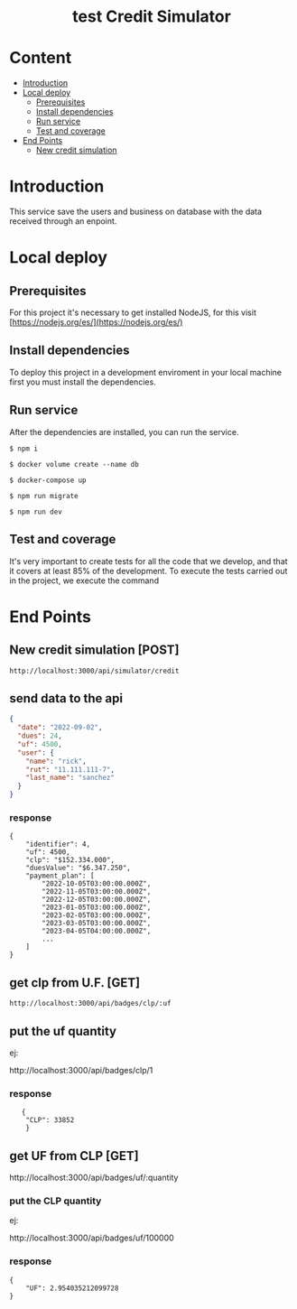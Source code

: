<div align="center">
  <h1>test Credit Simulator</h1>
</div>

# Content
- [Introduction](#introduction)
- [Local deploy](#local-deploy)
    - [Prerequisites](#prerequisites)
    - [Install dependencies](#install-dependencies)
    - [Run service](#run-service)
    - [Test and coverage](#test-and-coverage)
- [End Points](#end-points)
    - [New credit simulation](#new-credit-simulation)

# Introduction

This service save the users and business on database with the data received through an enpoint.

# Local deploy

## Prerequisites

For this project it's necessary to get installed NodeJS, for this visit [https://nodejs.org/es/](https://nodejs.org/es/)


## Install dependencies

To deploy this project in a development enviroment in your local machine first you must install the dependencies.



## Run service

After the dependencies are installed, you can run the service.

```shell
$ npm i
```

```shell
$ docker volume create --name db
```

```shell
$ docker-compose up
```

```shell
$ npm run migrate
```
```shell
$ npm run dev
```
## Test and coverage

It's very important to create tests for all the code that we develop, and that it covers at least 85% of the development. To execute the tests carried out in the project, we execute the command

# End Points

## New credit simulation [POST]

```shell
http://localhost:3000/api/simulator/credit
```


## send data to the api

```json
{
  "date": "2022-09-02",
  "dues": 24,
  "uf": 4500,
  "user": {
    "name": "rick",
    "rut": "11.111.111-7",
    "last_name": "sanchez"
  }
}
```

### response


```shell
{
	"identifier": 4,
	"uf": 4500,
	"clp": "$152.334.000",
	"duesValue": "$6.347.250",
	"payment_plan": [
		"2022-10-05T03:00:00.000Z",
		"2022-11-05T03:00:00.000Z",
		"2022-12-05T03:00:00.000Z",
		"2023-01-05T03:00:00.000Z",
		"2023-02-05T03:00:00.000Z",
		"2023-03-05T03:00:00.000Z",
		"2023-04-05T04:00:00.000Z",
        ...
	]
}
```



## get clp from U.F. [GET]

```shell
http://localhost:3000/api/badges/clp/:uf
```


## put the uf quantity

ej:

http://localhost:3000/api/badges/clp/1



### response


```shell
   {
	"CLP": 33852
    } 
```



## get UF from CLP [GET]

http://localhost:3000/api/badges/uf/:quantity



### put the CLP quantity

ej:

http://localhost:3000/api/badges/uf/100000


### response

```shell
{  
	"UF": 2.954035212099728 
}
```




